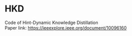 # HKD
Code of Hint-Dynamic Knowledge Distillation \
Paper link: https://ieeexplore.ieee.org/document/10096160
